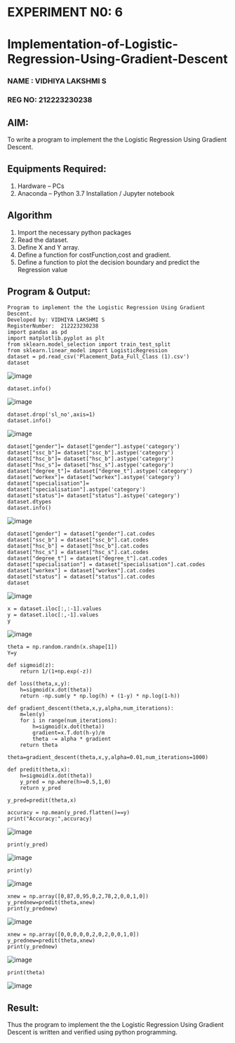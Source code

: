 # EXPERIMENT N0: 6
# Implementation-of-Logistic-Regression-Using-Gradient-Descent
### NAME : VIDHIYA LAKSHMI S
### REG NO: 212223230238
## AIM:
To write a program to implement the the Logistic Regression Using Gradient Descent.
## Equipments Required:
1. Hardware – PCs
2. Anaconda – Python 3.7 Installation / Jupyter notebook
## Algorithm
1. Import the necessary python packages
2. Read the dataset.
3. Define X and Y array.
4. Define a function for costFunction,cost and gradient.
5. Define a function to plot the decision boundary and predict the Regression value
## Program & Output:
```
Program to implement the the Logistic Regression Using Gradient Descent.
Developed by: VIDHIYA LAKSHMI S
RegisterNumber:  212223230238
import pandas as pd
import matplotlib.pyplot as plt
from sklearn.model_selection import train_test_split
from sklearn.linear_model import LogisticRegression
dataset = pd.read_csv('Placement_Data_Full_Class (1).csv')
dataset
```
![image](https://github.com/user-attachments/assets/bddcac13-8d1b-4923-b675-b2bb8f6367f5)
```
dataset.info()
```
![image](https://github.com/user-attachments/assets/7150dcc0-3327-4e53-a277-abeaa862a81e)
```
dataset.drop('sl_no',axis=1)
dataset.info()
```
![image](https://github.com/user-attachments/assets/b15ee8f8-6797-4c94-8d2e-70e9eb421ab4)
```
dataset["gender"]= dataset["gender"].astype('category')
dataset["ssc_b"]= dataset["ssc_b"].astype('category')
dataset["hsc_b"]= dataset["hsc_b"].astype('category')
dataset["hsc_s"]= dataset["hsc_s"].astype('category')
dataset["degree_t"]= dataset["degree_t"].astype('category')
dataset["workex"]= dataset["workex"].astype('category')
dataset["specialisation"]= dataset["specialisation"].astype('category')
dataset["status"]= dataset["status"].astype('category')
dataset.dtypes
dataset.info()
```
![image](https://github.com/user-attachments/assets/0083473d-e62b-4ccb-81cd-418f172f0616)
```
dataset["gender"] = dataset["gender"].cat.codes
dataset["ssc_b"] = dataset["ssc_b"].cat.codes
dataset["hsc_b"] = dataset["hsc_b"].cat.codes
dataset["hsc_s"] = dataset["hsc_s"].cat.codes
dataset["degree_t"] = dataset["degree_t"].cat.codes
dataset["specialisation"] = dataset["specialisation"].cat.codes
dataset["workex"] = dataset["workex"].cat.codes
dataset["status"] = dataset["status"].cat.codes
dataset
```
![image](https://github.com/user-attachments/assets/9d0b9898-f33d-4e8e-97bb-8e94b8691e1b)
```
x = dataset.iloc[:,:-1].values
y = dataset.iloc[:,-1].values
y
```
![image](https://github.com/user-attachments/assets/861365d1-fb90-4adc-ab6a-32c493fb8bdf)
```
theta = np.random.randn(x.shape[1])
Y=y

def sigmoid(z):
    return 1/(1+np.exp(-z))

def loss(theta,x,y):
    h=sigmoid(x.dot(theta))
    return -np.sum(y * np.log(h) + (1-y) * np.log(1-h))

def gradient_descent(theta,x,y,alpha,num_iterations):
    m=len(y)
    for i in range(num_iterations):
        h=sigmoid(x.dot(theta))
        gradient=x.T.dot(h-y)/m
        theta -= alpha * gradient
    return theta

theta=gradient_descent(theta,x,y,alpha=0.01,num_iterations=1000)

def predit(theta,x):
    h=sigmoid(x.dot(theta))
    y_pred = np.where(h>=0.5,1,0)
    return y_pred

y_pred=predit(theta,x)

accuracy = np.mean(y_pred.flatten()==y)
print("Accuracy:",accuracy)
```
![image](https://github.com/user-attachments/assets/e67aee6e-5256-4c87-bd32-4d93ce99ed0f)
```
print(y_pred)
```
![image](https://github.com/user-attachments/assets/cd396b63-9500-4da8-8c65-fb5acde10520)
```
print(y)
```
![image](https://github.com/user-attachments/assets/2484a19d-23f4-4fef-89aa-d300a297171a)
```
xnew = np.array([0,87,0,95,0,2,78,2,0,0,1,0])
y_prednew=predit(theta,xnew)
print(y_prednew)
```
![image](https://github.com/user-attachments/assets/881da60a-2e98-4446-8ca7-23f25f745513)

```
xnew = np.array([0,0,0,0,0,2,0,2,0,0,1,0])
y_prednew=predit(theta,xnew)
print(y_prednew)
```
![image](https://github.com/user-attachments/assets/1e635425-26c6-40dc-97f9-1c374a0488c5)

```
print(theta)
```
![image](https://github.com/user-attachments/assets/0e0260f0-bf41-4c17-a099-a9401c96c9ca)


## Result:
Thus the program to implement the the Logistic Regression Using Gradient Descent is written and verified using python programming.

